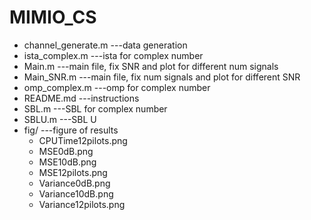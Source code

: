 # MIMIO_CS


- channel_generate.m     ---data generation
- ista_complex.m         ---ista for complex number
- Main.m                 ---main file, fix SNR and plot for different num signals
- Main_SNR.m             ---main file, fix num signals and plot for different SNR
- omp_complex.m          ---omp for complex number
- README.md              ---instructions
- SBL.m                  ---SBL for complex number
- SBLU.m                 ---SBL U
- fig/                   ---figure of results
  - CPUTime12pilots.png
  - MSE0dB.png
  - MSE10dB.png
  - MSE12pilots.png
  - Variance0dB.png
  - Variance10dB.png
  - Variance12pilots.png
